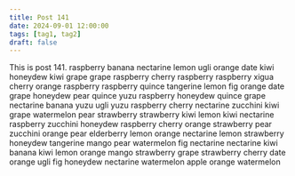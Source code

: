```yaml
---
title: Post 141
date: 2024-09-01 12:00:00
tags: [tag1, tag2]
draft: false
---
```

This is post 141.
raspberry
banana
nectarine
lemon
ugli
orange
date
kiwi
honeydew
kiwi
grape
grape
raspberry
cherry
raspberry
raspberry
xigua
cherry
orange
raspberry
raspberry
quince
tangerine
lemon
fig
orange
date
grape
honeydew
pear
quince
yuzu
raspberry
honeydew
quince
grape
nectarine
banana
yuzu
ugli
yuzu
raspberry
cherry
nectarine
zucchini
kiwi
grape
watermelon
pear
strawberry
strawberry
kiwi
lemon
kiwi
nectarine
raspberry
zucchini
honeydew
raspberry
cherry
orange
strawberry
pear
zucchini
orange
pear
elderberry
lemon
orange
nectarine
lemon
strawberry
honeydew
tangerine
mango
pear
watermelon
fig
nectarine
nectarine
kiwi
banana
kiwi
lemon
orange
mango
strawberry
grape
strawberry
cherry
date
orange
ugli
fig
honeydew
nectarine
watermelon
apple
orange
watermelon
